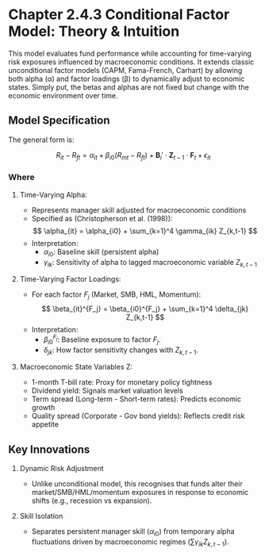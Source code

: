 
# Chapter 2.4.3 Conditional Factor Model: Theory & Intuition

This model evaluates fund performance while accounting for time-varying risk exposures influenced by macroeconomic conditions. It extends classic unconditional factor models (CAPM, Fama-French, Carhart) by allowing both alpha (α) and factor loadings (β) to dynamically adjust to economic states.
Simply put, the betas and alphas are not fixed but change with the economic environment over time.

## Model Specification

The general form is:

$$
R_{it} - R_{ft} = \alpha_{it} + \beta_{i0}(R_{mt} - R_{ft}) + \mathbf{B}_i' \cdot \mathbf{Z}_{t-1} \cdot \mathbf{F}_t + \epsilon_{it}
$$

### Where

1. Time-Varying Alpha:
   - Represents manager skill adjusted for macroeconomic conditions
   - Specified as (Christopherson et al. (1998)):
     $$
     \alpha_{it} = \alpha_{i0} + \sum_{k=1}^4 \gamma_{ik} Z_{k,t-1}
     $$
   - Interpretation:  
     - $\alpha_{i0}$: Baseline skill (persistent alpha)
     - $\gamma_{ik}$: Sensitivity of alpha to lagged macroeconomic variable $Z_{k,t-1}$

2. Time-Varying Factor Loadings:
   - For each factor $F_j$ (Market, SMB, HML, Momentum):  
     $$
     \beta_{it}^{F_j} = \beta_{i0}^{F_j} + \sum_{k=1}^4 \delta_{jk} Z_{k,t-1}
     $$
   - Interpretation:  
     - $\beta_{i0}^{F_j}$: Baseline exposure to factor $F_j$.  
     - $\delta_{jk}$: How factor sensitivity changes with $Z_{k,t-1}$.

3. Macroeconomic State Variables Z:
   - 1-month T-bill rate: Proxy for monetary policy tightness
   - Dividend yield: Signals market valuation levels
   - Term spread (Long-term - Short-term rates): Predicts economic growth
   - Quality spread (Corporate - Gov bond yields): Reflects credit risk appetite

## Key Innovations

1. Dynamic Risk Adjustment  
   - Unlike unconditional model, this recognises that funds alter their market/SMB/HML/momentum exposures in response to economic shifts (e.g., recession vs expansion).

2. Skill Isolation  
   - Separates persistent manager skill ($\alpha_{i0}$) from temporary alpha fluctuations driven by macroeconomic regimes ($\sum \gamma_{ik} Z_{k,t-1}$).
